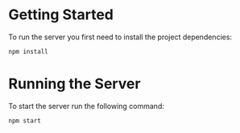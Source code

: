 # Getting Started
To run the server you first need to install the project dependencies:

```sh
npm install
```


# Running the Server
To start the server run the following command:
```sh
npm start
```
